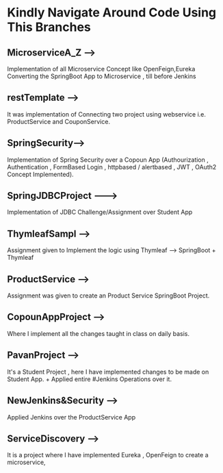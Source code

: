 # Kindly Navigate Around Code Using This Branches


## MicroserviceA_Z -->
Implementation of all Microservice Concept like OpenFeign,Eureka Converting the SpringBoot App to Microservice , till before Jenkins

## restTemplate --> 
It was implementation of Connecting two project using webservice i.e. ProductService and CouponService.

## SpringSecurity-->
Implementation of Spring Security over a Copoun App (Authourization , Authentication , FormBased Login , httpbased / alertbased , JWT , OAuth2 Concept Implemented).

## SpringJDBCProject ---> 
Implementation of JDBC Challenge/Assignment over Student App

## ThymleafSampl --> 
Assignment given to Implement the logic using Thymleaf --> SpringBoot + Thymleaf

## ProductService -->
Assignment was given to create an Product Service SpringBoot Project.

## CopounAppProject --> 
Where I implement all the changes taught in class on daily basis.

## PavanProject --> 
It's a Student Project , here I have implemented changes to be made on Student App. + Applied entire #Jenkins Operations over it.

## NewJenkins&Security -->
Applied Jenkins over the ProductService App

## ServiceDiscovery -->
It is a project where I have implemented Eureka , OpenFeign to create a microservice,



